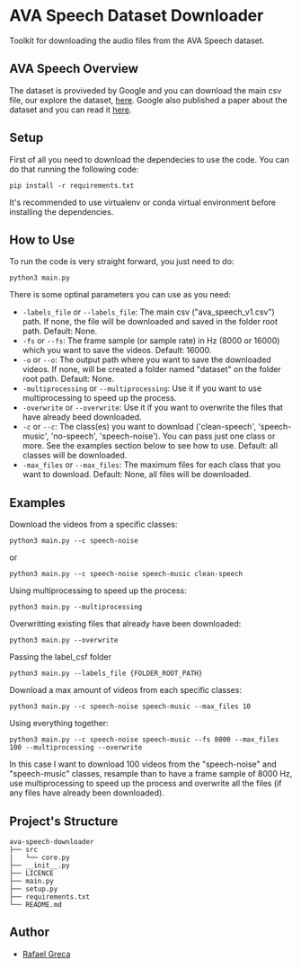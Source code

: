# AVA Speech Dataset Downloader

Toolkit for downloading the audio files from the AVA Speech dataset.

## AVA Speech Overview

The dataset is proviveded by Google and you can download the main csv file, our explore the dataset, [here](http://research.google.com/ava/download.html#ava_speech_download). Google also published a paper about the dataset and you can read it [here](https://arxiv.org/abs/1808.00606).

## Setup

First of all you need to download the dependecies to use the code. You can do that running the following code:

```	
pip install -r requirements.txt
```	

It's recommended to use virtualenv or conda virtual environment before installing the dependencies.

## How to Use

To run the code is very straight forward, you just need to do:

```python3 
python3 main.py
```

There is some optinal parameters you can use as you need:
- `-labels_file` or `--labels_file`: The main csv ("ava_speech_v1.csv") path. If none, the file will be downloaded and saved in the folder root path. Default: None.
- `-fs` or `--fs`: The frame sample (or sample rate) in Hz (8000 or 16000) which you want to save the videos. Default: 16000.
- `-o` or `--o`: The output path where you want to save the downloaded videos. If none, will be created a folder named "dataset" on the folder root path. Default: None.
- `-multiprocessing` or `--multiprocessing`: Use it if you want to use multiprocessing to speed up the process.
- `-overwrite` or `--overwrite`: Use it if you want to overwrite the files that have already beed downloaded.
- `-c` or `--c`: The class(es) you want to download ('clean-speech', 'speech-music', 'no-speech', 'speech-noise'). You can pass just one class or more. See the examples section below to see how to use. Default: all classes will be downloaded.
- `-max_files` or `--max_files`: The maximum files for each class that you want to download. Default: None, all files will be downloaded.

## Examples

Download the videos from a specific classes:

```python3 
python3 main.py --c speech-noise
```

or

```python3 
python3 main.py --c speech-noise speech-music clean-speech
```

Using multiprocessing to speed up the process:

```python3 
python3 main.py --multiprocessing
```

Overwritting existing files that already have been downloaded:

```python3 
python3 main.py --overwrite
```

Passing the label_csf folder

```python3 
python3 main.py --labels_file {FOLDER_ROOT_PATH}
```

Download a max amount of videos from each specific classes:

```python3 
python3 main.py --c speech-noise speech-music --max_files 10
```

Using everything together:

```python3 
python3 main.py --c speech-noise speech-music --fs 8000 --max_files 100 --multiprocessing --overwrite
```

In this case I want to download 100 videos from the "speech-noise" and "speech-music" classes, resample than to have a frame sample of 8000 Hz, use multiprocessing to speed up the process and overwrite all the files (if any files have already been downloaded).

## Project's Structure
```
ava-speech-downloader
├── src
|   └── core.py
├── __init__.py
├── LICENCE
├── main.py
├── setup.py
├── requirements.txt
└── README.md
```

## Author
- [Rafael Greca](https://github.com/rafaelgreca)
